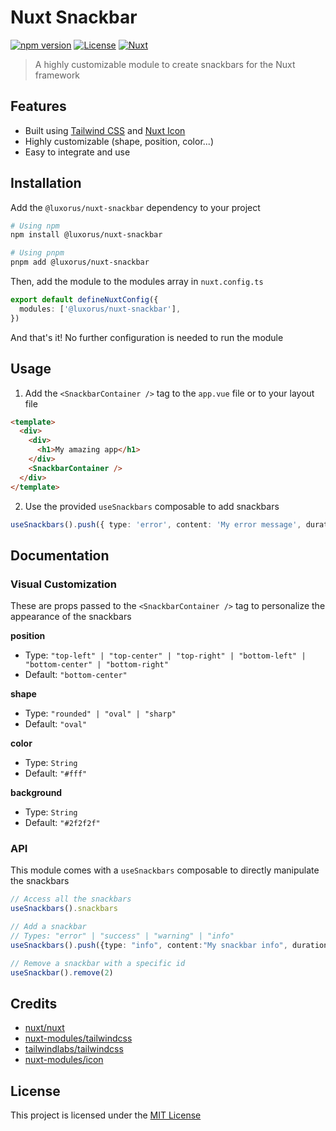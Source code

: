 # Nuxt Snackbar

[![npm version][npm-version-src]][npm-version-href]
[![License][license-src]][license-href]
[![Nuxt][nuxt-src]][nuxt-href]

> A highly customizable module to create snackbars for the Nuxt framework

## Features

- Built using [Tailwind CSS](https://tailwindcss.com) and [Nuxt Icon](https://github.com/nuxt-modules/icon)
- Highly customizable (shape, position, color...)
- Easy to integrate and use

## Installation

Add the `@luxorus/nuxt-snackbar` dependency to your project

```sh
# Using npm
npm install @luxorus/nuxt-snackbar

# Using pnpm
pnpm add @luxorus/nuxt-snackbar
```

Then, add the module to the modules array in `nuxt.config.ts`

```ts
export default defineNuxtConfig({
  modules: ['@luxorus/nuxt-snackbar'],
})
```

And that's it! No further configuration is needed to run the module

## Usage

1. Add the `<SnackbarContainer />` tag to the `app.vue` file or to your layout file

```html
<template>
  <div>
    <div>
      <h1>My amazing app</h1>
    </div>
    <SnackbarContainer />
  </div>
</template>
```

2. Use the provided `useSnackbars` composable to add snackbars

```ts
useSnackbars().push({ type: 'error', content: 'My error message', duration: 5000 })
```

## Documentation

### Visual Customization

These are props passed to the `<SnackbarContainer />` tag to personalize the appearance of the snackbars

**position**
- Type: `"top-left" | "top-center" | "top-right" | "bottom-left" | "bottom-center" | "bottom-right"`
- Default: `"bottom-center"`

**shape**
- Type: `"rounded" | "oval" | "sharp"`
- Default: `"oval"`

**color**
- Type: `String`
- Default: `"#fff"`

**background**
- Type: `String`
- Default: `"#2f2f2f"`

### API

This module comes with a `useSnackbars` composable to directly manipulate the snackbars

```ts
// Access all the snackbars
useSnackbars().snackbars

// Add a snackbar
// Types: "error" | "success" | "warning" | "info"
useSnackbars().push({type: "info", content:"My snackbar info", duration: 10000})

// Remove a snackbar with a specific id
useSnackbar().remove(2)
```

## Credits

- [nuxt/nuxt](https://github.com/nuxt/nuxt)
- [nuxt-modules/tailwindcss](https://github.com/nuxt-modules/tailwindcss)
- [tailwindlabs/tailwindcss](https://github.com/tailwindlabs/tailwindcss)
- [nuxt-modules/icon](https://github.com/nuxt-modules/icon)

## License

This project is licensed under the [MIT License](https://github.com/Luxoruus/nuxt-snackbar/blob/main/LICENSE)

<!-- Badges -->
[npm-version-src]: https://img.shields.io/npm/v/%40luxorus%2Fnuxt-snackbar
[npm-version-href]: https://www.npmjs.com/package/@luxorus/nuxt-snackbar
[license-src]: https://img.shields.io/npm/l/%40luxorus%2Fnuxt-snackbar
[license-href]: https://github.com/Luxoruus/nuxt-snackbar/blob/main/LICENSE
[nuxt-src]: https://img.shields.io/badge/Nuxt-18181B?logo=nuxt.js
[nuxt-href]: https://nuxt.com